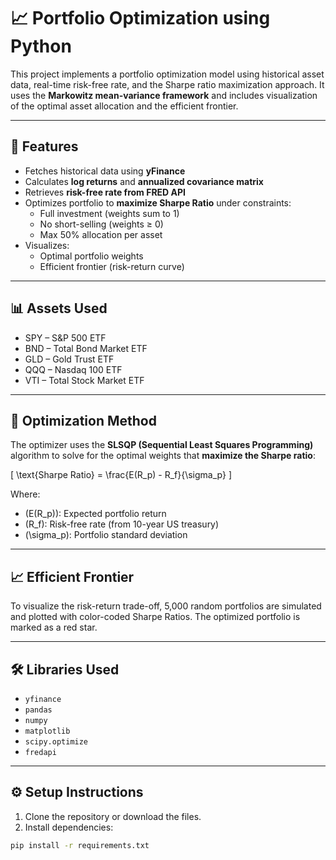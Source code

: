 # 📈 Portfolio Optimization using Python

This project implements a portfolio optimization model using historical asset data, real-time risk-free rate, and the Sharpe ratio maximization approach. It uses the **Markowitz mean-variance framework** and includes visualization of the optimal asset allocation and the efficient frontier.

---

## 🚀 Features

- Fetches historical data using **yFinance**
- Calculates **log returns** and **annualized covariance matrix**
- Retrieves **risk-free rate from FRED API**
- Optimizes portfolio to **maximize Sharpe Ratio** under constraints:
  - Full investment (weights sum to 1)
  - No short-selling (weights ≥ 0)
  - Max 50% allocation per asset
- Visualizes:
  - Optimal portfolio weights
  - Efficient frontier (risk-return curve)

---

## 📊 Assets Used

- SPY – S&P 500 ETF  
- BND – Total Bond Market ETF  
- GLD – Gold Trust ETF  
- QQQ – Nasdaq 100 ETF  
- VTI – Total Stock Market ETF  

---

## 🧠 Optimization Method

The optimizer uses the **SLSQP (Sequential Least Squares Programming)** algorithm to solve for the optimal weights that **maximize the Sharpe ratio**:

\[
\text{Sharpe Ratio} = \frac{E(R_p) - R_f}{\sigma_p}
\]

Where:
- \(E(R_p)\): Expected portfolio return
- \(R_f\): Risk-free rate (from 10-year US treasury)
- \(\sigma_p\): Portfolio standard deviation

---

## 📈 Efficient Frontier

To visualize the risk-return trade-off, 5,000 random portfolios are simulated and plotted with color-coded Sharpe Ratios. The optimized portfolio is marked as a red star.

---

## 🛠 Libraries Used

- `yfinance`
- `pandas`
- `numpy`
- `matplotlib`
- `scipy.optimize`
- `fredapi`

---

## ⚙️ Setup Instructions

1. Clone the repository or download the files.
2. Install dependencies:

```bash
pip install -r requirements.txt

